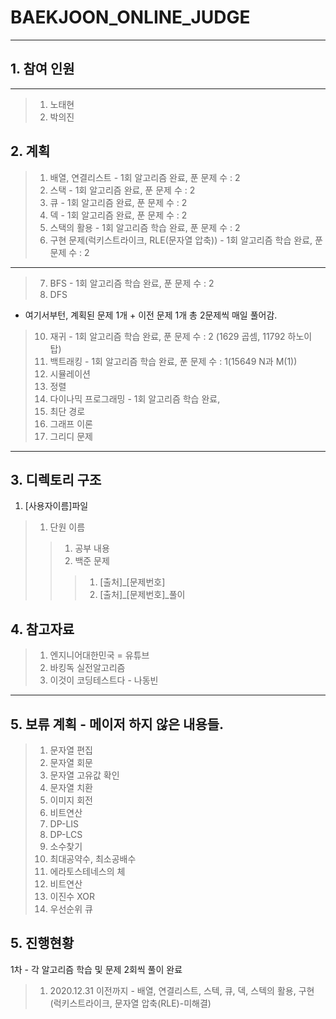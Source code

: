 # BAEKJOON_ONLINE_JUDGE
-----------------------
## 1. 참여 인원
---
>1. 노태현
>2. 박의진

## 2. 계획
>1. 배열, 연결리스트 - 1회 알고리즘 완료, 푼 문제 수 : 2
>2. 스택 - 1회 알고리즘 완료, 푼 문제 수 : 2
>3. 큐 - 1회 알고리즘 완료, 푼 문제 수 : 2
>4. 덱 - 1회 알고리즘 완료, 푼 문제 수 : 2
>5. 스택의 활용 - 1회 알고리즘 학습 완료, 푼 문제 수 : 2
>6. 구현 문제(럭키스트라이크, RLE(문자열 압축)) - 1회 알고리즘 학습 완료, 푼 문제 수 : 2
---
>7. BFS - 1회 알고리즘 학습 완료, 푼 문제 수 : 2
>9. DFS
* 여기서부턴, 계획된 문제 1개 + 이전 문제 1개 총 2문제씩 매일 풀어감.
>10. 재귀 - 1회 알고리즘 학습 완료, 푼 문제 수 : 2 (1629 곱셈, 11792 하노이 탑)
>11. 백트래킹 - 1회 알고리즘 학습 완료, 푼 문제 수 : 1(15649 N과 M(1))
>12. 시뮬레이션
>13. 정렬
>14. 다이나믹 프로그래밍 - 1회 알고리즘 학습 완료,
>15. 최단 경로
>16. 그래프 이론
>17. 그리디 문제
---
## 3. 디렉토리 구조
1. [사용자이름]파일
>1. 단원 이름
>>1. 공부 내용
>>2. 백준 문제
>>>1. [출처]_[문제번호]
>>>2. [출처]_[문제번호]_풀이

## 4. 참고자료
>1. 엔지니어대한민국 = 유튜브
>2. 바킹독 실전알고리즘
>3. 이것이 코딩테스트다 - 나동빈
---
## 5. 보류 계획 - 메이저 하지 않은 내용들.
>1. 문자열 편집
>2. 문자열 회문
>3. 문자열 고유값 확인
>4. 문자열 치환
>5. 이미지 회전
>6. 비트연산
>8. DP-LIS
>9. DP-LCS
>9. 소수찾기
>10. 최대공약수, 최소공배수
>11. 에라토스테네스의 체
>12. 비트연산
>13. 이진수 XOR
>14. 우선순위 큐

## 5. 진행현황 
1차 - 각 알고리즘 학습 및 문제 2회씩 풀이 완료
>1. 2020.12.31 이전까지 - 배열, 연결리스트, 스텍, 큐, 덱, 스텍의 활용, 구현(럭키스트라이크, 문자열 압축(RLE)-미해결)